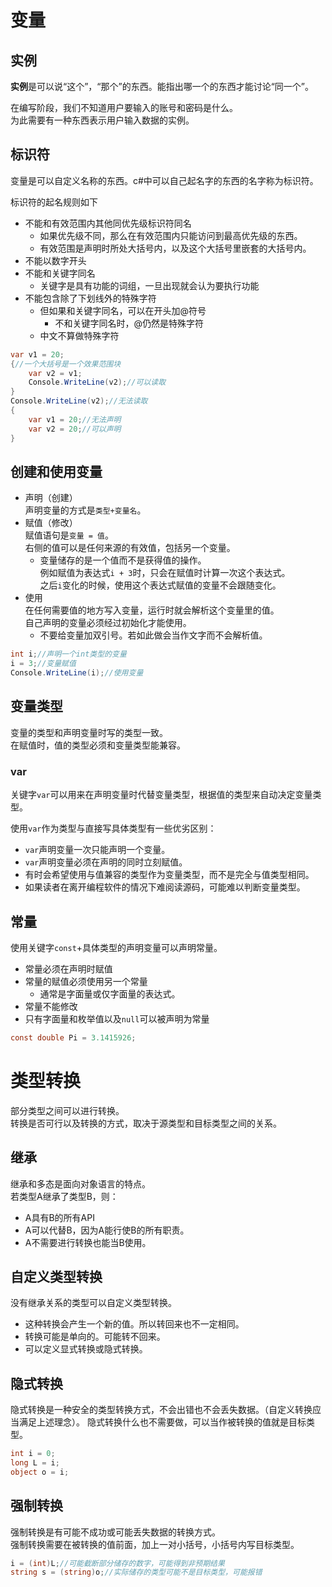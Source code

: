 ﻿# 变量

## 实例

**实例**是可以说“这个”，“那个”的东西。能指出哪一个的东西才能讨论“同一个”。

在编写阶段，我们不知道用户要输入的账号和密码是什么。  
为此需要有一种东西表示用户输入数据的实例。

## 标识符

变量是可以自定义名称的东西。c#中可以自己起名字的东西的名字称为标识符。

标识符的起名规则如下

- 不能和有效范围内其他同优先级标识符同名
    - 如果优先级不同，那么在有效范围内只能访问到最高优先级的东西。
    - 有效范围是声明时所处大括号内，以及这个大括号里嵌套的大括号内。
- 不能以数字开头
- 不能和关键字同名
    - 关键字是具有功能的词组，一旦出现就会认为要执行功能
- 不能包含除了下划线外的特殊字符
  - 但如果和关键字同名，可以在开头加@符号
      - 不和关键字同名时，@仍然是特殊字符
  - 中文不算做特殊字符

```csharp
var v1 = 20;
{//一个大括号是一个效果范围块
	var v2 = v1;
	Console.WriteLine(v2);//可以读取
}
Console.WriteLine(v2);//无法读取
{
	var v1 = 20;//无法声明
	var v2 = 20;//可以声明
}
```

## 创建和使用变量

- 声明（创建）  
  声明变量的方式是`类型+变量名`。
- 赋值（修改）  
  赋值语句是`变量 = 值`。  
  右侧的值可以是任何来源的有效值，包括另一个变量。
    - 变量储存的是一个值而不是获得值的操作。  
      例如赋值为表达式`i + 3`时，只会在赋值时计算一次这个表达式。  
      之后`i`变化的时候，使用这个表达式赋值的变量不会跟随变化。
- 使用  
  在任何需要值的地方写入变量，运行时就会解析这个变量里的值。  
  自己声明的变量必须经过初始化才能使用。
    - 不要给变量加双引号。若如此做会当作文字而不会解析值。

```csharp
int i;//声明一个int类型的变量
i = 3;//变量赋值
Console.WriteLine(i);//使用变量
```

## 变量类型

变量的类型和声明变量时写的类型一致。  
在赋值时，值的类型必须和变量类型能兼容。  

### var

关键字`var`可以用来在声明变量时代替变量类型，根据值的类型来自动决定变量类型。  

使用`var`作为类型与直接写具体类型有一些优劣区别：

- `var`声明变量一次只能声明一个变量。  
- `var`声明变量必须在声明的同时立刻赋值。
- 有时会希望使用与值兼容的类型作为变量类型，而不是完全与值类型相同。
- 如果读者在离开编程软件的情况下难阅读源码，可能难以判断变量类型。

## 常量

使用关键字`const`+具体类型的声明变量可以声明常量。  

- 常量必须在声明时赋值
- 常量的赋值必须使用另一个常量
    - 通常是字面量或仅字面量的表达式。
- 常量不能修改
- 只有字面量和枚举值以及`null`可以被声明为常量

```csharp
const double Pi = 3.1415926;
```

# 类型转换

部分类型之间可以进行转换。  
转换是否可行以及转换的方式，取决于源类型和目标类型之间的关系。

## 继承

继承和多态是面向对象语言的特点。  
若类型A继承了类型B，则：

- A具有B的所有API
- A可以代替B，因为A能行使B的所有职责。
- A不需要进行转换也能当B使用。

## 自定义类型转换

没有继承关系的类型可以自定义类型转换。

- 这种转换会产生一个新的值。所以转回来也不一定相同。
- 转换可能是单向的。可能转不回来。
- 可以定义显式转换或隐式转换。

## 隐式转换

隐式转换是一种安全的类型转换方式，不会出错也不会丢失数据。（自定义转换应当满足上述理念）。
隐式转换什么也不需要做，可以当作被转换的值就是目标类型。

```csharp
int i = 0;
long L = i;
object o = i;
```

## 强制转换

强制转换是有可能不成功或可能丢失数据的转换方式。  
强制转换需要在被转换的值前面，加上一对小括号，小括号内写目标类型。

```csharp
i = (int)L;//可能截断部分储存的数字，可能得到非预期结果
string s = (string)o;//实际储存的类型可能不是目标类型，可能报错
```
